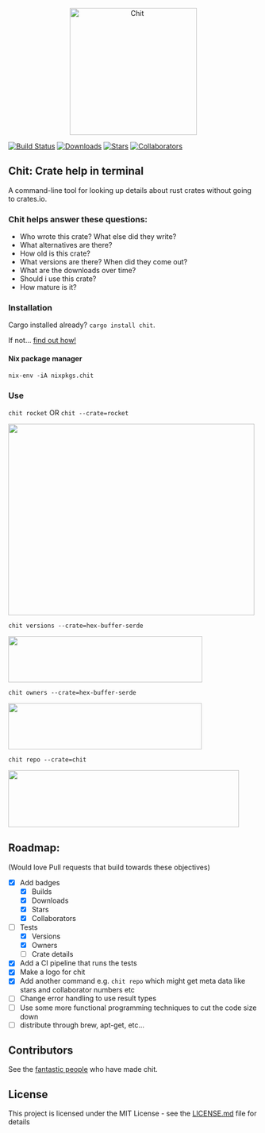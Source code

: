 <p align="center">
  <a href="https://github.com/peterheesterman/chit" target="_blank">
    <img alt="Chit" src="https://github.com/peterheesterman/chit/blob/master/readme-images/chit-logo.png?raw=true" width="256">
  </a>
</p>

[![Build Status](https://dev.azure.com/chitbuilds/chit/_apis/build/status/peterheesterman.chit?branchName=master)](https://dev.azure.com/chitbuilds/chit/_build/latest?definitionId=1&branchName=master)
[![Downloads](https://img.shields.io/crates/d/chit.svg)](https://crates.io/crates/chit)
[![Stars](https://img.shields.io/github/stars/peterheesterman/chit.svg?style=popout
)](https://github.com/peterheesterman/chit/stargazers)
[![Collaborators](https://img.shields.io/github/contributors/peterheesterman/chit.svg)](https://github.com/peterheesterman/chit/graphs/contributors)

## Chit: Crate help in terminal

A command-line tool for looking up details about rust crates without going to crates.io.


### Chit helps answer these questions:
  - Who wrote this crate? What else did they write?
  - What alternatives are there?
  - How old is this crate?
  - What versions are there? When did they come out?
  - What are the downloads over time?
  - Should i use this crate? 
  - How mature is it? <Star rating>
  

### Installation

Cargo installed already? `cargo install chit`.

If not... [find out how!](https://doc.rust-lang.org/cargo/getting-started/installation.html)

#### Nix package manager

`nix-env -iA nixpkgs.chit`

### Use

`chit rocket` OR `chit --crate=rocket`

<img src="https://github.com/peterheesterman/chit/blob/master/readme-images/chit.png?raw=true" width="496"  height="386"/>

`chit versions --crate=hex-buffer-serde`

<img src="https://github.com/peterheesterman/chit/blob/master/readme-images/versions.png?raw=true" width="391"  height="93"/>

`chit owners --crate=hex-buffer-serde`

<img src="https://github.com/peterheesterman/chit/blob/master/readme-images/owners.png?raw=true" width="390"  height="93"/>

`chit repo --crate=chit`

<img src="https://github.com/peterheesterman/chit/blob/master/readme-images/repo.png?raw=true" width="465"  height="115"/>

## Roadmap: 
(Would love Pull requests that build towards these objectives)
 - [x] Add badges
   - [x] Builds
   - [x] Downloads
   - [x] Stars
   - [x] Collaborators
 - [ ] Tests
   - [x] Versions
   - [x] Owners
   - [ ] Crate details
 - [x] Add a CI pipeline that runs the tests
 - [x] Make a logo for chit
 - [x] Add another command e.g. `chit repo` which might get meta data like stars and collaborator numbers etc
 - [ ] Change error handling to use result types
 - [ ] Use some more functional programming techniques to cut the code size down
 - [ ] distribute through brew, apt-get, etc...

## Contributors
See the [fantastic people](https://github.com/peterheesterman/chit/graphs/contributors) who have made chit.

## License
This project is licensed under the MIT License - see the [LICENSE.md](./LICENSE.md) file for details

